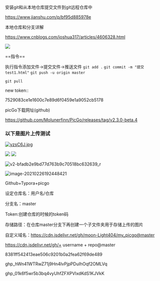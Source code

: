 安装git和从本地仓库提交文件到git远程仓库中

https://www.jianshu.com/p/bf95d885978e

本地仓库和分支详解

https://www.cnblogs.com/joshua317/articles/4606328.html

<img src = 'https://i.bmp.ovh/imgs/2021/01/c7a7c606dacfca2c.png' />

==指令==

执行指令添加文件->提交文件->推送文件
`git add .`
`git commit -m "提交test1.html"`
`git push -u origin master`

`git pull`

new token::

7529083ce1e1600c7e89d6f0459e1a9052cb5178

picGo下载网址(github)

https://github.com/Molunerfinn/PicGo/releases/tag/v2.3.0-beta.4

### 以下是图片上传测试



<a href="https://imgtu.com/i/yzsC6J"><img src="https://s3.ax1x.com/2021/02/26/yzsC6J.md.jpg" alt="yzsC6J.jpg" border="0" /></a>

<img src = 'https://cdn.jsdelivr.net/gh/moon-Light404/my_picgo@master/img/neon-city-girl-back-view-night-lights-sci-fi.jpeg'/>

<img src ="https://cdn.jsdelivr.net/gh/moon-Light404/my_picgo@master/img/20210226191635.jpg"/>

![v2-bfadb2e9bd77d763b9c70518bc632639_r](https://cdn.jsdelivr.net/gh/moon-Light404/my_picgo@master/img/20210226192303.jpg)

![image-20210226192448421](https://cdn.jsdelivr.net/gh/moon-Light404/my_picgo@master/img/20210226192448.png)

Github+Typora+picgo

设定仓库名：用户名/仓库

分支名：master

Token:创建仓库的时候的token码

存储路径：在仓库master分支下再创建一个子文件夹用于存储上传的图片

自定义域名：https://cdn.jsdelivr.net/gh/moon-Light404/my_picgo@master

https://cdn.jsdelivr.net/gh/+ username + repo@master

8381ff542413eae506c9201b0a2fea62f69de489



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



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